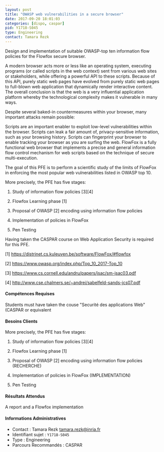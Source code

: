 ```yaml
---
layout: post
title: "OWASP web vulnerabilities in a secure browser"
date: 2017-09-20 18:01:03
categories: [dispo, caspar]
pid: Y1718-S045
type: Engineering
contact: Tamara Rezk
---
```

       
Design and implementation of suitable OWASP-top ten information flow policies for  the Flowfox secure browser.

A modern browser acts more or less like an operating system, executing programs (or called scripts in the web context) sent from various web sites or stakeholders, while offering a powerful API to these scripts. Because of this API, purely static web pages have evolved from purely static web pages to full-blown web application that dynamically render interactive content. The overall conclusion is that the web is a very influential application platform whereby the technological complexity makes it vulnerable in many ways.

Despite several baked-in countermeasures within your browser, many important attacks remain possible:

Scripts are an important enabler to exploit low-level vulnerabilities within the browser.
Scripts can leak a fair amount of, privacy-sensitive information, such as your browsing history.
Scripts can fingerprint your browser to enable tracking your browser as you are surfing the web.
FlowFox is a fully functional web browser that implements a precise and general information flow control mechanism for web scripts based on the technique of secure multi-execution. 

The goal of this PFE is to perform a scientific study of the limits of FlowFox in enforcing the most popular web vulnerabilities listed in OWASP top 10. 



More precisely, the PFE has five stages: 

1) Study of information flow policies [3][4]

2) Flowfox Learning phase [1]

3) Proposal of OWASP [2] encoding using information flow policies 

4) Implementation of policies in FlowFox 

5) Pen Testing 

Having taken the CASPAR course on Web Application Security is required for this PFE.

[1] https://distrinet.cs.kuleuven.be/software/FlowFox/#flowfox

[2] https://www.owasp.org/index.php/Top_10_2017-Top_10

[3] https://www.cs.cornell.edu/andru/papers/jsac/sm-jsac03.pdf

[4] http://www.cse.chalmers.se/~andrei/sabelfeld-sands-jcs07.pdf 

#### Compétences Requises
Students must have taken the couse "Securité des applications Web"  (CASPAR or equivalent


#### Besoins Clients
More precisely, the PFE has five stages: 

1) Study of information flow policies [3][4]

2) Flowfox Learning phase [1]

3) Proposal of OWASP [2] encoding using information flow policies  (RECHERCHE)

4) Implementation of policies in FlowFox  (IMPLEMENTATION)

5) Pen Testing 

#### Résultats Attendus
A report and a Flowfox implementation
     

#### Informations Administratives
  * Contact : Tamara Rezk <tamara.rezk@inria.fr>
  * Identifiant sujet : `Y1718-S045`
  * Type : Engineering
  * Parcours Recommandés : CASPAR
     